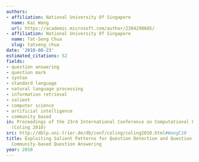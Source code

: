 ```yaml
---
authors:
- affiliation: National University Of Singapore
  name: Kai Wang
  url: https://academic.microsoft.com/author/2304298685/
- affiliation: National University Of Singapore
  name: Tat-Seng Chua
  slug: tatseng_chua
date: '2010-08-23'
estimated_citations: 52
fields:
- question answering
- question mark
- syntax
- standard language
- natural language processing
- information retrieval
- salient
- computer science
- artificial intelligence
- community based
in: Proceedings of the 23rd International Conference on Computational Linguistics
  (Coling 2010)
src: http://dblp.uni-trier.de/db/conf/coling/coling2010.html#WangC10
title: Exploiting Salient Patterns for Question Detection and Question Retrieval in
  Community-based Question Answering
year: 2010
---
```

